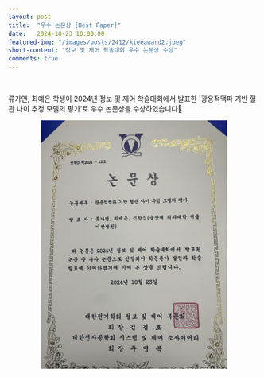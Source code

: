```yaml
---
layout: post
title:  "우수 논문상 [Best Paper]" 
date:   2024-10-23 10:00:00
featured-img: "/images/posts/2412/kieeaward2.jpeg"
short-content: "정보 및 제어 학술대회 우수 논문상 수상" 
comments: true
---
```


<br> 
<p>
류가연, 최예은 학생이 2024년 정보 및 제어 학술대회에서 발표한 '광용적맥파 기반 혈관 나이 추정 모델의 평가'로 우수 논문상을 수상하였습니다🎊

<div style="display: flex; justify-content: center;">
    <span class="image featured"><img src="/images/posts/2412/kieeaward2.jpeg" alt="" style='height: 500px; object-fit: contain;'></span>
</div>